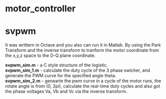 # motor_controller

# svpwm
It was writtern in Octave and you also can run it in Matlab. By using the Park Transform and the inverse transform to tranform the motor coordinate from the x,y,z space to the D-Q plane coordinate. 

__svpwm_sim.m__ - a C style structure of the logistic.  
__svpwm_sim_1.m__ - calculate the duty cycle of the 3 phase swicher, and generate the PWM curve for the specified angle theta.  
__svpwm_sim_2.m__ - genearte the pwm curve in a cycle of the motor runs, the rotate angle is from (0, 2pi), calculate the real-time duty cycles and also got the phase voltages Va, Vb and Vc via the inverse transform. 
